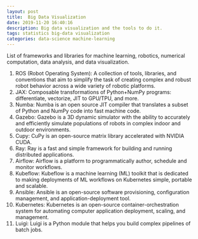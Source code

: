 ```yaml
---
layout: post
title:  Big Data Visualization
date: 2019-11-20 16:40:16
description: Big data visualization and the tools to do it.
tags: statistics big-data visualization
categories: data-science machine-learning
---
```


List of frameworks and libraries for machine learning, robotics, numerical computation, data analysis, and data visualization.


1. ROS (Robot Operating System): A collection of tools, libraries, and conventions that aim to simplify the task of creating complex and robust robot behavior across a wide variety of robotic platforms.
2. JAX: Composable transformations of Python+NumPy programs: differentiate, vectorize, JIT to GPU/TPU, and more.
3. Numba: Numba is an open source JIT compiler that translates a subset of Python and NumPy code into fast machine code.
4. Gazebo: Gazebo is a 3D dynamic simulator with the ability to accurately and efficiently simulate populations of robots in complex indoor and outdoor environments.
5. Cupy: CuPy is an open-source matrix library accelerated with NVIDIA CUDA.
6. Ray: Ray is a fast and simple framework for building and running distributed applications.
7. Airflow: Airflow is a platform to programmatically author, schedule and monitor workflows.
9. Kubeflow: Kubeflow is a machine learning (ML) toolkit that is dedicated to making deployments of ML workflows on Kubernetes simple, portable and scalable.
10. Ansible: Ansible is an open-source software provisioning, configuration management, and application-deployment tool.
11. Kubernetes: Kubernetes is an open-source container-orchestration system for automating computer application deployment, scaling, and management.
12. Luigi: Luigi is a Python module that helps you build complex pipelines of batch jobs.
